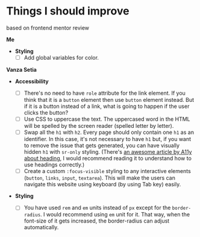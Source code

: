 # Things I should improve

based on frontend mentor review

**Me**

-   **Styling**
    -   [ ] Add global variables for color.

**Vanza Setia**

-   **Accessibility**

    -   [ ] There's no need to have `role` attribute for the link element. If you think that it is a `button` element then use `button` element instead. But if it is a button instead of a link, what is going to happen if the user clicks the button?
    -   [ ] Use CSS to uppercase the text. The uppercased word in the HTML will be spelled by the screen reader (spelled letter by letter).
    -   [ ] Swap all the `h1` with `h2`. Every page should only contain one `h1` as an identifier. In this case, it's not necessary to have `h1` but, if you want to remove the issue that gets generated, you can have visually hidden `h1` with `sr-only` styling. (There's [an awesome article by A11y about heading](https://www.a11yproject.com/posts/how-to-accessible-heading-structure/), I would recommend reading it to understand how to use headings correctly.)
    -   [ ] Create a custom `:focus-visible` styling to any interactive elements (`button`, `links`, `input`, `textarea`). This will make the users can navigate this website using keyboard (by using Tab key) easily.

-   **Styling**
    -   [ ] You have used `rem` and `em` units instead of `px` except for the `border-radius`. I would recommend using `em` unit for it. That way, when the font-size of it gets increased, the border-radius can adjust automatically.
